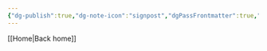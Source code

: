 ```yaml
---
{"dg-publish":true,"dg-note-icon":"signpost","dgPassFrontmatter":true,"noteIcon":"signpost","permalink":"/10-tags/virus/","created":"2025-10-30T14:57:29.310+00:00","updated":"2025-10-30T14:57:44.154+00:00"}
---
```


[[Home\|Back home]]